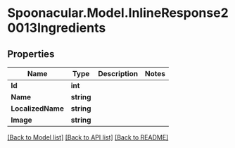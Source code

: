 # Spoonacular.Model.InlineResponse20013Ingredients

## Properties

Name | Type | Description | Notes
------------ | ------------- | ------------- | -------------
**Id** | **int** |  | 
**Name** | **string** |  | 
**LocalizedName** | **string** |  | 
**Image** | **string** |  | 

[[Back to Model list]](../README.md#documentation-for-models) [[Back to API list]](../README.md#documentation-for-api-endpoints) [[Back to README]](../README.md)

